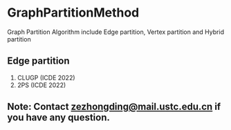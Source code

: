 # GraphPartitionMethod
Graph Partition Algorithm include Edge partition, Vertex partition and Hybrid partition
## Edge partition
1. CLUGP (ICDE 2022)
2. 2PS (ICDE 2022)

## Note: Contact zezhongding@mail.ustc.edu.cn if you have any question.
